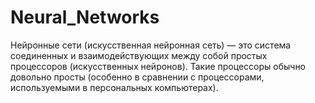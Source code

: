 # Neural_Networks

Нейронные сети (искусственная нейронная сеть) — это система соединенных и взаимодействующих между собой простых процессоров (искусственных нейронов). Такие процессоры обычно довольно просты (особенно в сравнении с процессорами, используемыми в персональных компьютерах).
